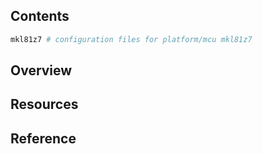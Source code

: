 ## Contents

```sh
mkl81z7 # configuration files for platform/mcu mkl81z7
```

## Overview

## Resources

## Reference